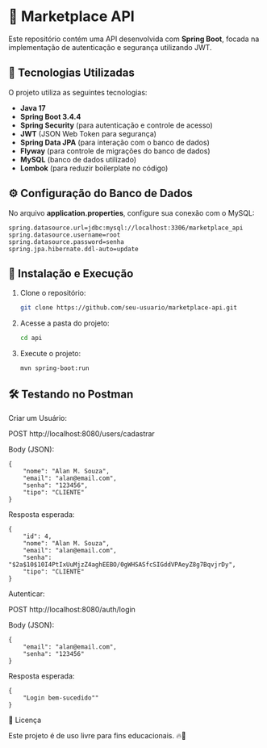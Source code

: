 # 📌 Marketplace API

Este repositório contém uma API desenvolvida com **Spring Boot**, focada na implementação de autenticação e segurança utilizando JWT. 

## 🚀 Tecnologias Utilizadas

O projeto utiliza as seguintes tecnologias:

- **Java 17**
- **Spring Boot 3.4.4**
- **Spring Security** (para autenticação e controle de acesso)
- **JWT** (JSON Web Token para segurança)
- **Spring Data JPA** (para interação com o banco de dados)
- **Flyway** (para controle de migrações do banco de dados)
- **MySQL** (banco de dados utilizado)
- **Lombok** (para reduzir boilerplate no código)

## ⚙️ Configuração do Banco de Dados

No arquivo **application.properties**, configure sua conexão com o MySQL:

```properties
spring.datasource.url=jdbc:mysql://localhost:3306/marketplace_api
spring.datasource.username=root
spring.datasource.password=senha
spring.jpa.hibernate.ddl-auto=update
```

## 🔧 Instalação e Execução

1. Clone o repositório: 
   ```sh
   git clone https://github.com/seu-usuario/marketplace-api.git
   ```
2. Acesse a pasta do projeto:
   ```sh
   cd api
   ```
3. Execute o projeto:
   ```sh
   mvn spring-boot:run
   ```

## 🛠 Testando no Postman

Criar um Usuário:

POST http://localhost:8080/users/cadastrar

Body (JSON):
```
{
    "nome": "Alan M. Souza",
    "email": "alan@email.com",
    "senha": "123456",
    "tipo": "CLIENTE"
}
```

Resposta esperada:
```
{
    "id": 4,
    "nome": "Alan M. Souza",
    "email": "alan@email.com",
    "senha": "$2a$10$10I4PtIxUuMjzZ4aghEEBO/0gWHSASfcSIGddVPAeyZ8g7BqvjrDy",
    "tipo": "CLIENTE"
}
```

Autenticar:

POST http://localhost:8080/auth/login

Body (JSON):
```
{
    "email": "alan@email.com",
    "senha": "123456"
}
```

Resposta esperada:
```
{
    "Login bem-sucedido""
}
```
📜 Licença

Este projeto é de uso livre para fins educacionais. 🔥🚀
